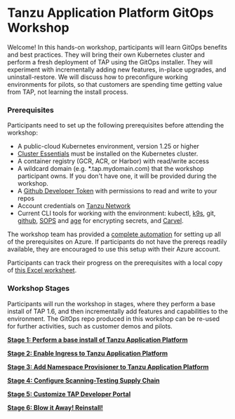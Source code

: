 # Tanzu Application Platform GitOps Workshop

Welcome! In this hands-on workshop, participants will learn GitOps benefits and best practices. They will bring their own Kubernetes cluster and perform a fresh deployment of TAP using the GitOps installer. They will experiment with incrementally adding new features, in-place upgrades, and uninstall-restore. We will discuss how to preconfigure working environments for pilots, so that customers are spending time getting value from TAP, not learning the install process.

### Prerequisites

Participants need to set up the following prerequisites before attending the workshop:
* A public-cloud Kubernetes environment, version 1.25 or higher
* [Cluster Essentials](https://docs.vmware.com/en/Cluster-Essentials-for-VMware-Tanzu/1.5/cluster-essentials/deploy.html) must be installed on the Kubernetes cluster.
* A container registry (GCR, ACR, or Harbor) with read/write access
* A wildcard domain (e.g. *.tap.mydomain.com) that the workshop participant owns. If you don't have one, it will be provided during the workshop.
* A [Github Developer Token](https://docs.github.com/en/authentication/keeping-your-account-and-data-secure/managing-your-personal-access-tokens#creating-a-personal-access-token-classic) with permissions to read and write to your repos
* Account credentials on [Tanzu Network](https://network.tanzu.vmware.com/)
* Current CLI tools for working with the environment: kubectl, [k9s](https://k9scli.io/topics/install/), git, [github](https://cli.github.com/manual/installation), [SOPS](https://github.com/mozilla/sops/releases) and [age](https://github.com/FiloSottile/age#installation) for encrypting secrets, and [Carvel](https://carvel.dev/#install).

The workshop team has provided a [complete automation](infrastructure/) for setting up all of the prerequisites on Azure. If participants do not have the prereqs readily available, they are encouraged to use this setup with their Azure account.

Participants can track their progress on the prerequisites with a local copy of [this Excel worksheet](https://github.com/tanzu-end-to-end/tap-gitops-workshop/raw/main/Prereqs.xlsx).

### Workshop Stages

Participants will run the workshop in stages, where they perform a base install of TAP 1.6, and then incrementally add features and capabilities to the environment. The GitOps repo produced in this workshop can be re-used for further activities, such as customer demos and pilots.

[**Stage 1: Perform a base install of Tanzu Application Platform**](Stage-1-Base-Install.md)

[**Stage 2: Enable Ingress to Tanzu Application Platform**](Stage-2-Ingress.md)

[**Stage 3: Add Namespace Provisioner to Tanzu Application Platform**](Stage-3-Namespace-Provisioner.md)

[**Stage 4: Configure Scanning-Testing Supply Chain**](Stage-4-Scanning-Testing.md)

[**Stage 5: Customize TAP Developer Portal**](Stage-5-Customize-TDP.md)

[**Stage 6: Blow it Away! Reinstall!**](Stage-6-reinstall.md)


